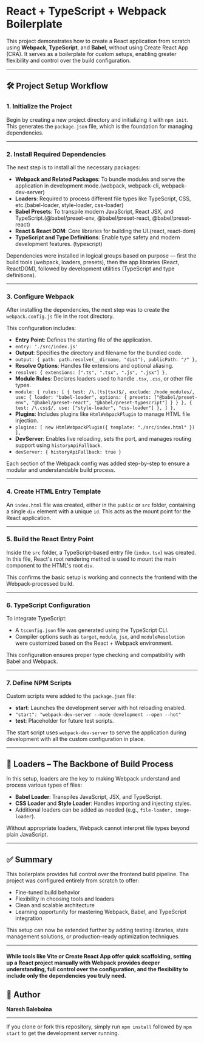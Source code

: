 # React + TypeScript + Webpack Boilerplate

This project demonstrates how to create a React application from scratch using **Webpack**, **TypeScript**, and **Babel**, without using Create React App (CRA). It serves as a boilerplate for custom setups, enabling greater flexibility and control over the build configuration.

---

## 🛠️ Project Setup Workflow

### 1. Initialize the Project

Begin by creating a new project directory and initializing it with `npm init`. This generates the `package.json` file, which is the foundation for managing dependencies.

---

### 2. Install Required Dependencies

The next step is to install all the necessary packages:

- **Webpack and Related Packages**: To bundle modules and serve the application in development mode.(webpack, webpack-cli, webpack-dev-server)
- **Loaders**: Required to process different file types like TypeScript, CSS, etc.(babel-loader, style-loader, css-loader)
- **Babel Presets**: To transpile modern JavaScript, React JSX, and TypeScript.(@babel/preset-env, @babel/preset-react, @babel/preset-react) 
- **React & React DOM**: Core libraries for building the UI.(react, react-dom)
- **TypeScript and Type Definitions**: Enable type safety and modern development features. (typescript)

Dependencies were installed in logical groups based on purpose — first the build tools (webpack, loaders, presets), then the app libraries (React, ReactDOM), followed by development utilities (TypeScript and type definitions).

---

### 3. Configure Webpack

After installing the dependencies, the next step was to create the `webpack.config.js` file in the root directory.

This configuration includes:

- **Entry Point**: Defines the starting file of the application. 
- `entry: './src/index.js'`
- **Output**: Specifies the directory and filename for the bundled code.
- `output: {
        path: path.resolve(__dirname, "dist"),
        publicPath: "/"
    },`
- **Resolve Options**: Handles file extensions and optional aliasing.
- `resolve: {
        extensions: [".ts", ".tsx", ".js", ".jsx"]
    },`
- **Module Rules**: Declares loaders used to handle `.tsx`, `.css`, or other file types.
- `module: {
        rules: [
            {
                test: /\.(ts|tsx)$/,
                exclude: /node_modules/,
                use: {
                    loader: "babel-loader",
                    options: {
                        presets: ["@babel/preset-env", "@babel/preset-react", "@babel/preset-typescript"]
                    }
                }
            },
            {
                test: /\.css$/,
                use: ["style-loader", "css-loader"]
            },
        ]
    },`
- **Plugins**: Includes plugins like `HtmlWebpackPlugin` to manage HTML file injection.
-  `plugins: [
        new HtmlWebpackPlugin({
            template: "./src/index.html"
        })
    ],`
- **DevServer**: Enables live reloading, sets the port, and manages routing support using `historyApiFallback`.
-  `devServer: {
        historyApiFallback: true
    }`

Each section of the Webpack config was added step-by-step to ensure a modular and understandable build process.

---

### 4. Create HTML Entry Template

An `index.html` file was created, either in the `public` or `src` folder, containing a single `div` element with a unique `id`. This acts as the mount point for the React application.

---

### 5. Build the React Entry Point

Inside the `src` folder, a TypeScript-based entry file (`index.tsx`) was created. In this file, React's root rendering method is used to mount the main component to the HTML's root `div`.

This confirms the basic setup is working and connects the frontend with the Webpack-processed build.

---

### 6. TypeScript Configuration

To integrate TypeScript:

- A `tsconfig.json` file was generated using the TypeScript CLI.
- Compiler options such as `target`, `module`, `jsx`, and `moduleResolution` were customized based on the React + Webpack environment.

This configuration ensures proper type checking and compatibility with Babel and Webpack.

---

### 7. Define NPM Scripts

Custom scripts were added to the `package.json` file:

- **start**: Launches the development server with hot reloading enabled.
- `"start": "webpack-dev-server --mode development --open --hot"`
- **test**: Placeholder for future test scripts.

The start script uses `webpack-dev-server` to serve the application during development with all the custom configuration in place.

---

## 🔄 Loaders – The Backbone of Build Process

In this setup, loaders are the key to making Webpack understand and process various types of files:

- **Babel Loader**: Transpiles JavaScript, JSX, and TypeScript.
- **CSS Loader** and **Style Loader**: Handles importing and injecting styles.
- Additional loaders can be added as needed (e.g., `file-loader, image-loader`).

Without appropriate loaders, Webpack cannot interpret file types beyond plain JavaScript.

---

## ✅ Summary

This boilerplate provides full control over the frontend build pipeline. The project was configured entirely from scratch to offer:

- Fine-tuned build behavior
- Flexibility in choosing tools and loaders
- Clean and scalable architecture
- Learning opportunity for mastering Webpack, Babel, and TypeScript integration

This setup can now be extended further by adding testing libraries, state management solutions, or production-ready optimization techniques.

---

#### While tools like Vite or Create React App offer quick scaffolding, setting up a React project manually with Webpack provides deeper understanding, full control over the configuration, and the flexibility to include only the dependencies you truly need.


## 👤 Author

**Naresh Baleboina**

---

If you clone or fork this repository, simply run `npm install` followed by `npm start` to get the development server running.

